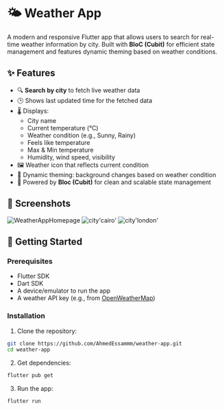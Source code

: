 # 🌤️ Weather App

A modern and responsive Flutter app that allows users to search for real-time weather information by city. Built with **BloC (Cubit)** for efficient state management and features dynamic theming based on weather conditions.

## ✨ Features

- 🔍 **Search by city** to fetch live weather data
- 🕒 Shows last updated time for the fetched data
- 🌡️ Displays:
  - City name
  - Current temperature (°C)
  - Weather condition (e.g., Sunny, Rainy)
  - Feels like temperature
  - Max & Min temperature
  - Humidity, wind speed, visibility
- 🖼️ Weather icon that reflects current condition
- 🎨 Dynamic theming: background changes based on weather condition
- 🧠 Powered by **Bloc (Cubit)** for clean and scalable state management

## 📸 Screenshots

![WeatherAppHomepage](https://github.com/user-attachments/assets/9bd274ca-ad08-4804-a2ea-8e93868312f0)
![city'cairo'](https://github.com/user-attachments/assets/d11d48eb-7877-4a58-bd11-835dc9d4d445)
![city'london'](https://github.com/user-attachments/assets/9f3048b2-4ce7-4b3a-816a-92cff9d3a6a8)

## 🚀 Getting Started

### Prerequisites
- Flutter SDK
- Dart SDK
- A device/emulator to run the app
- A weather API key (e.g., from [OpenWeatherMap](https://openweathermap.org/api))

### Installation

1. Clone the repository:
```bash
git clone https://github.com/AhmedEssammm/weather-app.git
cd weather-app
```

2. Get dependencies:
```bash
flutter pub get
```

3. Run the app:
```bash
flutter run
```
